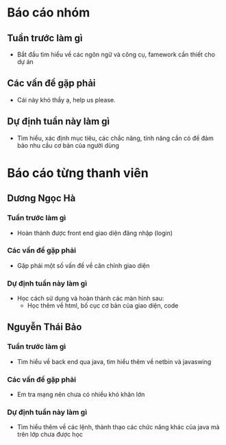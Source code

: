 # Báo cáo nhóm

## Tuần trước làm gì
- Bắt đầu tìm hiểu về các ngôn ngữ và công cụ, famework cần thiết cho dự án
## Các vấn đề gặp phải
- Cái này khó thầy ạ, help us please.

## Dự định tuần này làm gì
- Tìm hiểu, xác định mục tiêu, các chắc năng, tính năng cần có đề đảm bảo nhu cầu cơ bản của người dùng

# Báo cáo từng thanh viên

## Dương Ngọc Hà
### Tuần trước làm gì
- Hoàn thành được front end giao diện đăng nhập (login) 
### Các vấn đề gặp phải
- Gặp phải một số vấn đề về căn chỉnh giao diện 
### Dự định tuần này làm gì
- Học cách sử dụng và hoàn thành các màn hình sau:
  + Học thêm về html, bố cục cơ bản của giao diện, code

## Nguyễn Thái Bảo
### Tuần trước làm gì
- Tìm hiểu về back end qua java, tìm hiểu thêm về netbin và javaswing
### Các vấn đề gặp phải
- Em tra mạng nên chưa có nhiều khó khăn lớn
### Dự định tuần này làm gì
- Tìm hiểu thêm về các lệnh, thành thạo các chức năng khác của java mà trên lớp chưa được học
